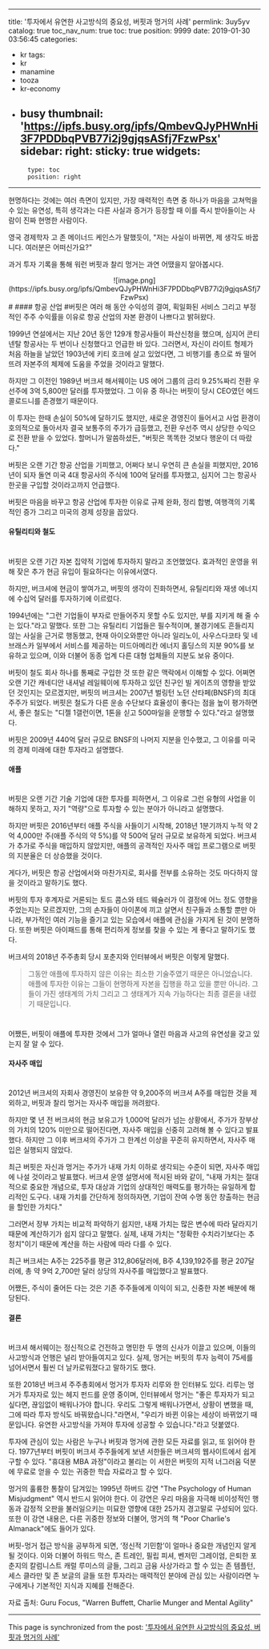 
---
title: '투자에서 유연한 사고방식의 중요성, 버핏과 멍거의 사례'
permlink: 3uy5yv
catalog: true
toc_nav_num: true
toc: true
position: 9999
date: 2019-01-30 03:56:45
categories:
- kr
tags:
- kr
- manamine
- tooza
- kr-economy
- busy
thumbnail: 'https://ipfs.busy.org/ipfs/QmbevQJyPHWnHi3F7PDDbqPVB77i2j9gjqsASfj7FzwPsx'
sidebar:
    right:
        sticky: true
widgets:
    -
        type: toc
        position: right
---


현명하다는 것에는 여러 측면이 있지만, 가장 매력적인 측면 중 하나가 마음을 고쳐먹을 수 있는 유연성, 특히 생각과는 다른 사실과 증거가 등장할 때 이를 즉시 받아들이는 사람이 진짜 현명한 사람이다.

영국 경제학자 고 존 메이너드 케인스가 말했듯이, "저는 사실이 바뀌면, 제 생각도 바꿉니다. 여러분은 어떠신가요?"

​과거 투자 기록을 통해 워런 버핏과 찰리 멍거는 과연 어땠을지 알아봅시다.

<center>
![image.png](https://ipfs.busy.org/ipfs/QmbevQJyPHWnHi3F7PDDbqPVB77i2j9gjqsASfj7FzwPsx)
</center>
#
#### 항공 산업
#
​버핏은 여러 해 동안 수익성의 결여, 획일화된 서비스 그리고 부정적인 주주 수익률을 이유로 항공 산업의 자본 환경이 나쁘다고 밝혀왔다.

​1999년 연설에서는 지난 20년 동안 129개 항공사들이 파산신청을 했으며, 심지어 콘티넨탈 항공사는 두 번이나 신청했다고 언급한 바 있다. 그러면서, 자신이 라이트 형제가 처음 하늘을 날았던 1903년에 키티 호크에 살고 있었다면, 그 비행기를 총으로 쏴 떨어뜨려 자본주의 체제에 도움을 주었을 것이라고 말했다.

​하지만 그 이전인 1989년 버크셔 해서웨이는 US 에어 그룹의 금리 9.25%짜리 전환 우선주에 3억 5,800만 달러를 투자했었다. 그 이유 중 하나는 버핏이 당시 CEO였던 에드 콜로드니를 존경했기 때문이다.

​이 투자는 한때 손실이 50%에 달하기도 했지만, 새로운 경영진이 들어서고 사업 환경이 호의적으로 돌아서자 결국 보통주의 주가가 급등했고, 전환 우선주 역시 상당한 수익으로 전환 받을 수 있었다. 할머니가 말씀하셨든, "버핏은 똑똑한 것보다 행운이 더 따랐다."

​버핏은 오랜 기간 항공 산업을 기피했고, 어쩌다 보니 우연히 큰 손실을 피했지만, 2016년이 되자 돌연 미국 4대 항공사의 주식에 100억 달러를 투자했고, 심지어 그는 항공사 한곳을 구입할 것이라고까지 언급했다.

​버핏은 마음을 바꾸고 항공 산업에 투자한 이유로 규제 완화, 정리 합병, 여행객의 기록적인 증가 그리고 미국의 경제 성장을 꼽았다.

#### 유틸리티와 철도
#
버핏은 오랜 기간 자본 집약적 기업에 투자하지 말라고 조언했었다. 효과적인 운영을 위해 잦은 추가 현금 유입이 필요하다는 이유에서였다.

​하지만, 버크셔에 현금이 쌓여가고, 버핏의 생각이 진화하면서, 유틸리티와 재생 에너지에 수십억 달러를 투자하기에 이르렀다.

1994년에는 "그런 기업들이 부자로 만들어주지 못할 수도 있지만, 부를 지키게 해 줄 수는 있다."라고 말했다. 또한 그는 유틸리티 기업들은 필수적이며, 불경기에도 흔들리지 않는 사실을 근거로 행동했고, 현재 아이오와뿐만 아니라 일리노이, 사우스다코타 및 네브래스카 일부에서 서비스를 제공하는 미드아메리칸 에너지 홀딩스의 지분 90%를 보유하고 있으며, 이와 더불어 동종 업계 다른 대형 업체들의 지분도 보유 중이다.

​버핏이 철도 회사 하나를 통째로 구입한 것 또한 같은 맥락에서 이해할 수 있다. 어쩌면 오랜 기간 캐네디안 내셔널 레일웨이에 투자하고 있던 친구인 빌 게이츠의 영향을 받았던 것인지는 모르겠지만, 버핏의 버크셔는 2007년 벌링턴 노던 산타페(BNSF)의 최대 주주가 되었다. 버핏은 철도가 다른 운송 수단보다 효율성이 좋다는 점을 높이 평가하면서, 좋은 철도는 "디젤 1갤런이면, 1톤을 싣고 500마일을 운행할 수 있다."라고 설명했다.

​버핏은 2009년 440억 달러 규모로 BNSF의 나머지 지분을 인수했고, 그 이유를 미국의 경제 미래에 대한 투자라고 설명했다.

#### 애플
#
​버핏은 오랜 기간 기술 기업에 대한 투자를 피하면서, 그 이유로 그런 유형의 사업을 이해하지 못하고, 자기 "역량"으로 투자할 수 있는 분야가 아니라고 설명했다.

​하지만 버핏은 2016년부터 애플 주식을 사들이기 시작해, 2018년 1분기까지 누적 약 2억 4,000만 주(애플 주식의 약 5%)를 약 500억 달러 규모로 보유하게 되었다. 버크셔가 추가로 주식을 매입하지 않았지만, 애플의 공격적인 자사주 매입 프로그램으로 버핏의 지분율은 더 상승했을 것이다.

​게다가, 버핏은 항공 산업에서와 마찬가지로, 회사를 전부를 소유하는 것도 마다하지 않을 것이라고 말하기도 했다.

​버핏의 투자 후계자로 거론되는 토드 콤스와 테드 웨슐러가 이 결정에 어느 정도 영향을 주었는지는 모르겠지만, 그의 손자들이 아이폰에 끼고 살면서 친구들과 소통할 뿐만 아니라, 부가적인 여러 기능을 즐기고 있는 모습에서 애플에 관심을 가지게 된 것이 분명하다. 또한 버핏은 아이패드를 통해 편리하게 정보를 찾을 수 있는 게 좋다고 말하기도 했다.

​버크셔의 2018년 주주총회 당시 포춘지와 인터뷰에서 버핏은 이렇게 말했다.

>그동안 애플에 투자하지 않은 이유는 최소한 기술주였기 때문은 아니었습니다. 애플에 투자한 이유는 그들이 현명하게 자본을 집행을 하고 있을 뿐만 아니라. 그들이 가진 생태계의 가치 그리고 그 생태계가 지속 가능하다는 최종 결론을 내렸기 때문입니다.
#
어쨌든, 버핏이 애플에 투자한 것에서 그가 얼마나 열린 마음과 사고의 유연성을 갖고 있는지 잘 알 수 있다.

#### 자사주 매입
#
​2012년 버크셔의 자회사 경영진이 보유한 약 9,200주의 버크셔 A주를 매입한 것을 제외하고, 버핏과 찰리 멍거는 자사주 매입을 꺼려왔다.

​하지만 몇 년 전 버크셔의 현금 보유고가 1,000억 달러가 넘는 상황에서, 주가가 장부상의 가치의 120% 미만으로 떨어진다면, 자사주 매입을 신중히 고려해 볼 수 있다고 발표했다. 하지만 그 이후 버크셔의 주가가 그 한계선 이상을 꾸준히 유지하면서, 자사주 매입은 실행되지 않았다.

​최근 버핏은 자신과 멍거는 주가가 내재 가치 이하로 생각되는 수준이 되면, 자사주 매입에 나설 것이라고 발표했다. 버크셔 운영 설명서에 적시된 바와 같이, "내재 가치는 절대적으로 중요한 개념으로, 투자 대상과 기업의 상대적인 매력도를 평가하는 유일하게 합리적인 도구다. 내재 가치를 간단하게 정의하자면, 기업이 잔여 수명 동안 창출하는 현금을 할인한 가치다."

​그러면서 장부 가치는 비교적 파악하기 쉽지만, 내재 가치는 많은 변수에 따라 달라지기 때문에 계산하기가 쉽지 않다고 말했다. 실제, 내재 가치는 "정확한 수치라기보다는 추정치"이기 때문에 계산을 하는 사람에 따라 다를 수 있다.

​최근 버크셔는 A주는 225주를 평균 312,806달러에, B주 4,139,192주를 평균 207달러에, 총 약 9억 2,700만 달러 상당의 자사주를 매입했다고 발표했다.

​어쨌든, 주식이 줄어든 다는 것은 기존 주주들에게 이익이 되고, 신중한 자본 배분에 해당된다.

#### 결론
#
​버크셔 해서웨이는 정신적으로 건전하고 명민한 두 명의 신사가 이끌고 있으며, 이들의 사고방식과 언행은 널리 받아들여지고 있다. 실제, 멍거는 버핏의 투자 능력이 75세를 넘어서면서 훨씬 더 날카로워졌다고 말하기도 했다.

​또한 2018년 버크셔 주주총회에서 멍거가 투자자 리루와 한 인터뷰도 있다. 리루는 멍거가 투자자로 있는 헤지 펀드를 운영 중이며, 인터뷰에서 멍거는 "좋은 투자자가 되고 싶다면, 끊임없이 배워나가야 합니다. 우리도 그렇게 배워나가면서, 상황이 변했을 때, 그에 따라 투자 방식도 바꿔왔습니다."라면서, "우리가 바뀐 이유는 세상이 바뀌었기 때문입니다. 유연한 사고방식을 가져야 투자에 성공할 수 있습니다."라고 덧붙였다.

​투자에 관심이 있는 사람은 누구나 버핏과 멍거에 관한 모든 자료를 읽고, 또 읽어야 한다. 1977년부터 버핏이 버크셔 주주들에게 보낸 서한들은 버크셔의 웹사이트에서 쉽게 구할 수 있다. "휴대용 MBA 과정"이라고 불리는 이 서한은 버핏의 지적 너그러움 덕분에 무료로 얻을 수 있는 귀중한 학습 자료라고 할 수 있다.

​멍거의 훌륭한 통찰이 담겨있는 1995년 하버드 강연 "The Psychology of Human Misjudgment" 역시 반드시 읽어야 한다. 이 강연은 우리 마음을 자극해 비이성적인 행동과 감정적 오판을 불러일으키는 미묘한 영향에 대한 25가지 경고말로 구성되어 있다. 또한 이 강연 내용은, 다른 귀중한 정보와 더불어, 멍거의 책 "Poor Charlie's Almanack"에도 들어가 있다.

​버핏-멍거 접근 방식을 공부하게 되면, ‘정신적 기민함’이 얼마나 중요한 개념인지 알게 될 것이다. 이와 더불어 하워드 막스, 존 트레인, 필립 피셔, 벤저민 그레이엄, 은퇴한 포춘지의 칼럼니스트 캐럴 루미스의 글들, 그리고 금융 사상가라고 할 수 있는 존 템플턴, 세스 클라만 및 존 보글의 글들 또한 투자라는 매력적인 분야에 관심 있는 사람이라면 누구에게나 기본적인 지식과 지혜를 전해준다.

​자료 출처: Guru Focus, "Warren Buffett, Charlie Munger and Mental Agility"

- - -

This page is synchronized from the post: ['투자에서 유연한 사고방식의 중요성, 버핏과 멍거의 사례'](https://steemit.com/@pius.pius/3uy5yv)
